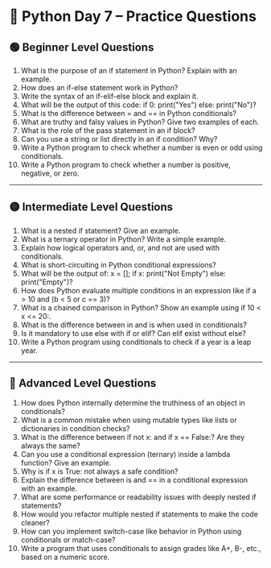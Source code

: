 
# 🐍 Python Day 7 – Practice Questions

## 🟢 Beginner Level Questions


1. What is the purpose of an if statement in Python? Explain with an example.
2. How does an if-else statement work in Python?
3. Write the syntax of an if-elif-else block and explain it.
4. What will be the output of this code: if 0: print("Yes") else: print("No")?
5. What is the difference between = and == in Python conditionals?
6. What are truthy and falsy values in Python? Give two examples of each.
7. What is the role of the pass statement in an if block?
8. Can you use a string or list directly in an if condition? Why?
9. Write a Python program to check whether a number is even or odd using conditionals.
10. Write a Python program to check whether a number is positive, negative, or zero.

---

## 🟡 Intermediate Level Questions

1. What is a nested if statement? Give an example.
2. What is a ternary operator in Python? Write a simple example.
3. Explain how logical operators and, or, and not are used with conditionals.
4. What is short-circuiting in Python conditional expressions?
5. What will be the output of: x = []; if x: print("Not Empty") else: print("Empty")?
6. How does Python evaluate multiple conditions in an expression like if a > 10 and (b < 5 or c == 3)?
7. What is a chained comparison in Python? Show an example using if 10 < x <= 20:.
8. What is the difference between in and is when used in conditionals?
9. Is it mandatory to use else with if or elif? Can elif exist without else?
10. Write a Python program using conditionals to check if a year is a leap year.

---

## 🔴 Advanced Level Questions

1. How does Python internally determine the truthiness of an object in conditionals?
2. What is a common mistake when using mutable types like lists or dictionaries in condition checks?
3. What is the difference between if not x: and if x == False:? Are they always the same?
4. Can you use a conditional expression (ternary) inside a lambda function? Give an example.
5. Why is if x is True: not always a safe condition?
6. Explain the difference between is and == in a conditional expression with an example.
7. What are some performance or readability issues with deeply nested if statements?
8. How would you refactor multiple nested if statements to make the code cleaner?
9. How can you implement switch-case like behavior in Python using conditionals or match-case?
10. Write a program that uses conditionals to assign grades like A+, B-, etc., based on a numeric score.

